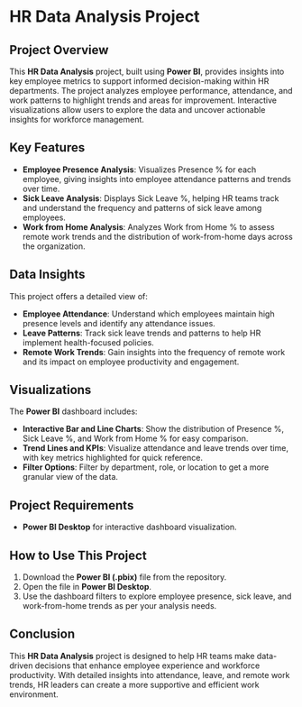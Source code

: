 # HR Data Analysis Project

## Project Overview

This **HR Data Analysis** project, built using **Power BI**, provides insights into key employee metrics to support informed decision-making within HR departments. The project analyzes employee performance, attendance, and work patterns to highlight trends and areas for improvement. Interactive visualizations allow users to explore the data and uncover actionable insights for workforce management.

## Key Features

- **Employee Presence Analysis**: Visualizes Presence % for each employee, giving insights into employee attendance patterns and trends over time.
- **Sick Leave Analysis**: Displays Sick Leave %, helping HR teams track and understand the frequency and patterns of sick leave among employees.
- **Work from Home Analysis**: Analyzes Work from Home % to assess remote work trends and the distribution of work-from-home days across the organization.

## Data Insights

This project offers a detailed view of:

- **Employee Attendance**: Understand which employees maintain high presence levels and identify any attendance issues.
- **Leave Patterns**: Track sick leave trends and patterns to help HR implement health-focused policies.
- **Remote Work Trends**: Gain insights into the frequency of remote work and its impact on employee productivity and engagement.

## Visualizations

The **Power BI** dashboard includes:

- **Interactive Bar and Line Charts**: Show the distribution of Presence %, Sick Leave %, and Work from Home % for easy comparison.
- **Trend Lines and KPIs**: Visualize attendance and leave trends over time, with key metrics highlighted for quick reference.
- **Filter Options**: Filter by department, role, or location to get a more granular view of the data.

## Project Requirements

- **Power BI Desktop** for interactive dashboard visualization.

## How to Use This Project

1. Download the **Power BI (.pbix)** file from the repository.
2. Open the file in **Power BI Desktop**.
3. Use the dashboard filters to explore employee presence, sick leave, and work-from-home trends as per your analysis needs.

   

## Conclusion

This **HR Data Analysis** project is designed to help HR teams make data-driven decisions that enhance employee experience and workforce productivity. With detailed insights into attendance, leave, and remote work trends, HR leaders can create a more supportive and efficient work environment.

